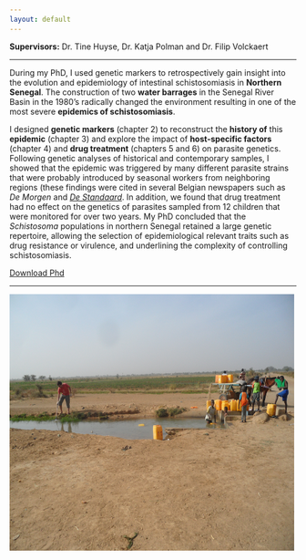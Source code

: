 ```yaml
---
layout: default
---
```


**Supervisors:** Dr. Tine Huyse, Dr. Katja Polman and Dr. Filip Volckaert

---
During my PhD, I used genetic markers to retrospectively gain insight into the evolution and epidemiology of intestinal schistosomiasis in **Northern Senegal**. The construction of two **water barrages** in the Senegal River Basin in the 1980’s radically changed the environment resulting in one of the most severe **epidemics of schistosomiasis**. 

I designed **genetic markers** (chapter 2) to reconstruct the **history of** this **epidemic** (chapter 3) and explore the impact of **host-specific factors** (chapter 4) and **drug treatment** (chapters 5 and 6) on parasite genetics. Following genetic analyses of historical and contemporary samples, I showed that the epidemic was triggered by many different parasite strains that were probably introduced by seasonal workers from neighboring regions (these findings were cited in several Belgian newspapers such as *De Morgen* and *[De Standaard](http://www.standaard.be/cnt/dmf20150814_01818987)*. In addition, we found that drug treatment had no effect on the genetics of parasites sampled from 12 children that were monitored for over two years. My PhD concluded that the *Schistosoma* populations in northern Senegal retained a large genetic repertoire, allowing the selection of epidemiological relevant traits such as drug resistance or virulence, and underlining the complexity of controlling schistosomiasis.

[Download Phd](/Phd/PhD_FVDB.pdf)

---
<img align="middle" width="500" height="450" src="/images/SAM_1340.JPG"> <br />
